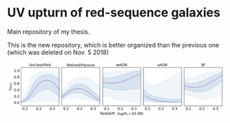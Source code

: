 # UV upturn of red-sequence galaxies

Main repository of my thesis.

This is the new repository, which is better organized than the previous one (which was deleted on Nov. 5 2018)

![Alt Text](regression_animation.gif)
